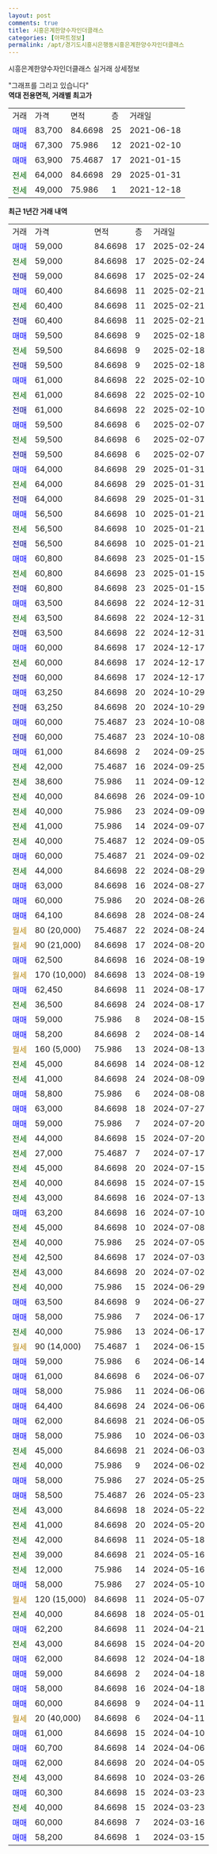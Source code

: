 ```yaml
---
layout: post
comments: true
title: 시흥은계한양수자인더클래스
categories: [아파트정보]
permalink: /apt/경기도시흥시은행동시흥은계한양수자인더클래스
---
```


시흥은계한양수자인더클래스 실거래 상세정보

<script type="text/javascript">
  google.charts.load('current', {'packages':['line', 'corechart']});
  google.charts.setOnLoadCallback(drawChart);

  function drawChart() {
    var data = new google.visualization.DataTable();
    data.addColumn('date', '거래일');
    data.addColumn('number', "매매");
    data.addColumn('number', "전세");
    data.addColumn('number', "전매");

    data.addRows([[new Date(Date.parse("2025-02-24")), 59000, null, null], [new Date(Date.parse("2025-02-24")), null, 59000, null], [new Date(Date.parse("2025-02-24")), null, null, 59000], [new Date(Date.parse("2025-02-21")), 60400, null, null], [new Date(Date.parse("2025-02-21")), null, 60400, null], [new Date(Date.parse("2025-02-21")), null, null, 60400], [new Date(Date.parse("2025-02-18")), 59500, null, null], [new Date(Date.parse("2025-02-18")), null, 59500, null], [new Date(Date.parse("2025-02-18")), null, null, 59500], [new Date(Date.parse("2025-02-10")), 61000, null, null], [new Date(Date.parse("2025-02-10")), null, 61000, null], [new Date(Date.parse("2025-02-10")), null, null, 61000], [new Date(Date.parse("2025-02-07")), 59500, null, null], [new Date(Date.parse("2025-02-07")), null, 59500, null], [new Date(Date.parse("2025-02-07")), null, null, 59500], [new Date(Date.parse("2025-01-31")), 64000, null, null], [new Date(Date.parse("2025-01-31")), null, 64000, null], [new Date(Date.parse("2025-01-31")), null, null, 64000], [new Date(Date.parse("2025-01-21")), 56500, null, null], [new Date(Date.parse("2025-01-21")), null, 56500, null], [new Date(Date.parse("2025-01-21")), null, null, 56500], [new Date(Date.parse("2025-01-15")), 60800, null, null], [new Date(Date.parse("2025-01-15")), null, 60800, null], [new Date(Date.parse("2025-01-15")), null, null, 60800], [new Date(Date.parse("2024-12-31")), 63500, null, null], [new Date(Date.parse("2024-12-31")), null, 63500, null], [new Date(Date.parse("2024-12-31")), null, null, 63500], [new Date(Date.parse("2024-12-17")), 60000, null, null], [new Date(Date.parse("2024-12-17")), null, 60000, null], [new Date(Date.parse("2024-12-17")), null, null, 60000], [new Date(Date.parse("2024-10-29")), 63250, null, null], [new Date(Date.parse("2024-10-29")), null, null, 63250], [new Date(Date.parse("2024-10-08")), 60000, null, null], [new Date(Date.parse("2024-10-08")), null, null, 60000], [new Date(Date.parse("2024-09-25")), 61000, null, null], [new Date(Date.parse("2024-09-25")), null, 42000, null], [new Date(Date.parse("2024-09-12")), null, 38600, null], [new Date(Date.parse("2024-09-10")), null, 40000, null], [new Date(Date.parse("2024-09-09")), null, 40000, null], [new Date(Date.parse("2024-09-07")), null, 41000, null], [new Date(Date.parse("2024-09-05")), null, 40000, null], [new Date(Date.parse("2024-09-02")), 60000, null, null], [new Date(Date.parse("2024-08-29")), null, 44000, null], [new Date(Date.parse("2024-08-27")), 63000, null, null], [new Date(Date.parse("2024-08-26")), 60000, null, null], [new Date(Date.parse("2024-08-24")), 64100, null, null], [new Date(Date.parse("2024-08-24")), null, null, null], [new Date(Date.parse("2024-08-20")), null, null, null], [new Date(Date.parse("2024-08-19")), 62500, null, null], [new Date(Date.parse("2024-08-19")), null, null, null], [new Date(Date.parse("2024-08-17")), 62450, null, null], [new Date(Date.parse("2024-08-17")), null, 36500, null], [new Date(Date.parse("2024-08-15")), 59000, null, null], [new Date(Date.parse("2024-08-14")), 58200, null, null], [new Date(Date.parse("2024-08-13")), null, null, null], [new Date(Date.parse("2024-08-12")), null, 45000, null], [new Date(Date.parse("2024-08-09")), null, 41000, null], [new Date(Date.parse("2024-08-08")), 58800, null, null], [new Date(Date.parse("2024-07-27")), 63000, null, null], [new Date(Date.parse("2024-07-20")), 59000, null, null], [new Date(Date.parse("2024-07-20")), null, 44000, null], [new Date(Date.parse("2024-07-17")), null, 27000, null], [new Date(Date.parse("2024-07-15")), null, 45000, null], [new Date(Date.parse("2024-07-15")), null, 40000, null], [new Date(Date.parse("2024-07-13")), null, 43000, null], [new Date(Date.parse("2024-07-10")), 63200, null, null], [new Date(Date.parse("2024-07-08")), null, 45000, null], [new Date(Date.parse("2024-07-05")), null, 40000, null], [new Date(Date.parse("2024-07-03")), null, 42500, null], [new Date(Date.parse("2024-07-02")), null, 43000, null], [new Date(Date.parse("2024-06-29")), null, 40000, null], [new Date(Date.parse("2024-06-27")), 63500, null, null], [new Date(Date.parse("2024-06-17")), 58000, null, null], [new Date(Date.parse("2024-06-17")), null, 40000, null], [new Date(Date.parse("2024-06-15")), null, null, null], [new Date(Date.parse("2024-06-14")), 59000, null, null], [new Date(Date.parse("2024-06-07")), 61000, null, null], [new Date(Date.parse("2024-06-06")), 58000, null, null], [new Date(Date.parse("2024-06-06")), 64400, null, null], [new Date(Date.parse("2024-06-05")), 62000, null, null], [new Date(Date.parse("2024-06-03")), 58000, null, null], [new Date(Date.parse("2024-06-03")), null, 45000, null], [new Date(Date.parse("2024-06-02")), null, 40000, null], [new Date(Date.parse("2024-05-25")), 58000, null, null], [new Date(Date.parse("2024-05-23")), 58500, null, null], [new Date(Date.parse("2024-05-22")), null, 43000, null], [new Date(Date.parse("2024-05-20")), null, 41000, null], [new Date(Date.parse("2024-05-18")), null, 42000, null], [new Date(Date.parse("2024-05-16")), null, 39000, null], [new Date(Date.parse("2024-05-16")), null, 12000, null], [new Date(Date.parse("2024-05-10")), 58000, null, null], [new Date(Date.parse("2024-05-07")), null, null, null], [new Date(Date.parse("2024-05-01")), null, 40000, null], [new Date(Date.parse("2024-04-21")), 62200, null, null], [new Date(Date.parse("2024-04-20")), null, 43000, null], [new Date(Date.parse("2024-04-18")), 62000, null, null], [new Date(Date.parse("2024-04-18")), 59000, null, null], [new Date(Date.parse("2024-04-18")), 58000, null, null], [new Date(Date.parse("2024-04-11")), 60000, null, null], [new Date(Date.parse("2024-04-11")), null, null, null], [new Date(Date.parse("2024-04-10")), 61000, null, null], [new Date(Date.parse("2024-04-06")), 60700, null, null], [new Date(Date.parse("2024-04-05")), 62000, null, null], [new Date(Date.parse("2024-03-26")), null, 43000, null], [new Date(Date.parse("2024-03-23")), 60300, null, null], [new Date(Date.parse("2024-03-23")), null, 40000, null], [new Date(Date.parse("2024-03-16")), 60000, null, null], [new Date(Date.parse("2024-03-15")), 58200, null, null]]);

    var options = {
      hAxis: {
        format: 'yyyy/MM/dd'
      },    
      lineWidth: 0,
      pointsVisible: true,    
      title: '최근 1년간 유형별 실거래가 분포',
      legend: { position: 'bottom' }
    };

    var formatter = new google.visualization.NumberFormat({pattern:'###,###'} );
    formatter.format(data, 1);
    formatter.format(data, 2);
    
    setTimeout(function() {
        var chart = new google.visualization.LineChart(document.getElementById('columnchart_material'));
        chart.draw(data, (options));
        document.getElementById('loading').style.display = 'none';
    }, 200);
  }
</script>


<div id="loading" style="z-index:20; display: block; margin-left: 0px">"그래프를 그리고 있습니다"</div>
<div id="columnchart_material" style="width: 95%; margin-left: 0px; display: block"></div>
<!-- contents start -->
<b>역대 전용면적, 거래별 최고가</b>
<table class="sortable">
    <tr>
      <td>거래</td>
      <td>가격</td>
      <td>면적</td>
      <td>층</td>
      <td>거래일</td>
    </tr>
        <tr>
          <td><a style="color: blue">매매</a></td>
          <td>83,700</td>
          <td>84.6698</td>
          <td>25</td>
          <td>2021-06-18</td>
        </tr>            <tr>
          <td><a style="color: blue">매매</a></td>
          <td>67,300</td>
          <td>75.986</td>
          <td>12</td>
          <td>2021-02-10</td>
        </tr>            <tr>
          <td><a style="color: blue">매매</a></td>
          <td>63,900</td>
          <td>75.4687</td>
          <td>17</td>
          <td>2021-01-15</td>
        </tr>        
        <tr>
              <td><a style="color: darkgreen">전세</a></td>
              <td>64,000</td>
              <td>84.6698</td>
              <td>29</td>
              <td>2025-01-31</td>
            </tr>            <tr>
              <td><a style="color: darkgreen">전세</a></td>
              <td>49,000</td>
              <td>75.986</td>
              <td>1</td>
              <td>2021-12-18</td>
            </tr>        
    
</table>

<b>최근 1년간 거래 내역</b>

<table class="sortable">
    <tr>
      <td>거래</td>
      <td>가격</td>
      <td>면적</td>
      <td>층</td>
      <td>거래일</td>
    </tr>
    <tr>
      <td><a style="color: blue">매매</a></td>
      <td>59,000</td>
      <td>84.6698</td>
      <td>17</td>
      <td>2025-02-24</td>
    </tr>          <tr>
      <td><a style="color: darkgreen">전세</a></td>
      <td>59,000</td>
      <td>84.6698</td>
      <td>17</td>
      <td>2025-02-24</td>
    </tr>          <tr>
      <td><a style="color: darkblue">전매</a></td>
      <td>59,000</td>
      <td>84.6698</td>
      <td>17</td>
      <td>2025-02-24</td>
    </tr>          <tr>
      <td><a style="color: blue">매매</a></td>
      <td>60,400</td>
      <td>84.6698</td>
      <td>11</td>
      <td>2025-02-21</td>
    </tr>          <tr>
      <td><a style="color: darkgreen">전세</a></td>
      <td>60,400</td>
      <td>84.6698</td>
      <td>11</td>
      <td>2025-02-21</td>
    </tr>          <tr>
      <td><a style="color: darkblue">전매</a></td>
      <td>60,400</td>
      <td>84.6698</td>
      <td>11</td>
      <td>2025-02-21</td>
    </tr>          <tr>
      <td><a style="color: blue">매매</a></td>
      <td>59,500</td>
      <td>84.6698</td>
      <td>9</td>
      <td>2025-02-18</td>
    </tr>          <tr>
      <td><a style="color: darkgreen">전세</a></td>
      <td>59,500</td>
      <td>84.6698</td>
      <td>9</td>
      <td>2025-02-18</td>
    </tr>          <tr>
      <td><a style="color: darkblue">전매</a></td>
      <td>59,500</td>
      <td>84.6698</td>
      <td>9</td>
      <td>2025-02-18</td>
    </tr>          <tr>
      <td><a style="color: blue">매매</a></td>
      <td>61,000</td>
      <td>84.6698</td>
      <td>22</td>
      <td>2025-02-10</td>
    </tr>          <tr>
      <td><a style="color: darkgreen">전세</a></td>
      <td>61,000</td>
      <td>84.6698</td>
      <td>22</td>
      <td>2025-02-10</td>
    </tr>          <tr>
      <td><a style="color: darkblue">전매</a></td>
      <td>61,000</td>
      <td>84.6698</td>
      <td>22</td>
      <td>2025-02-10</td>
    </tr>          <tr>
      <td><a style="color: blue">매매</a></td>
      <td>59,500</td>
      <td>84.6698</td>
      <td>6</td>
      <td>2025-02-07</td>
    </tr>          <tr>
      <td><a style="color: darkgreen">전세</a></td>
      <td>59,500</td>
      <td>84.6698</td>
      <td>6</td>
      <td>2025-02-07</td>
    </tr>          <tr>
      <td><a style="color: darkblue">전매</a></td>
      <td>59,500</td>
      <td>84.6698</td>
      <td>6</td>
      <td>2025-02-07</td>
    </tr>          <tr>
      <td><a style="color: blue">매매</a></td>
      <td>64,000</td>
      <td>84.6698</td>
      <td>29</td>
      <td>2025-01-31</td>
    </tr>          <tr>
      <td><a style="color: darkgreen">전세</a></td>
      <td>64,000</td>
      <td>84.6698</td>
      <td>29</td>
      <td>2025-01-31</td>
    </tr>          <tr>
      <td><a style="color: darkblue">전매</a></td>
      <td>64,000</td>
      <td>84.6698</td>
      <td>29</td>
      <td>2025-01-31</td>
    </tr>          <tr>
      <td><a style="color: blue">매매</a></td>
      <td>56,500</td>
      <td>84.6698</td>
      <td>10</td>
      <td>2025-01-21</td>
    </tr>          <tr>
      <td><a style="color: darkgreen">전세</a></td>
      <td>56,500</td>
      <td>84.6698</td>
      <td>10</td>
      <td>2025-01-21</td>
    </tr>          <tr>
      <td><a style="color: darkblue">전매</a></td>
      <td>56,500</td>
      <td>84.6698</td>
      <td>10</td>
      <td>2025-01-21</td>
    </tr>          <tr>
      <td><a style="color: blue">매매</a></td>
      <td>60,800</td>
      <td>84.6698</td>
      <td>23</td>
      <td>2025-01-15</td>
    </tr>          <tr>
      <td><a style="color: darkgreen">전세</a></td>
      <td>60,800</td>
      <td>84.6698</td>
      <td>23</td>
      <td>2025-01-15</td>
    </tr>          <tr>
      <td><a style="color: darkblue">전매</a></td>
      <td>60,800</td>
      <td>84.6698</td>
      <td>23</td>
      <td>2025-01-15</td>
    </tr>          <tr>
      <td><a style="color: blue">매매</a></td>
      <td>63,500</td>
      <td>84.6698</td>
      <td>22</td>
      <td>2024-12-31</td>
    </tr>          <tr>
      <td><a style="color: darkgreen">전세</a></td>
      <td>63,500</td>
      <td>84.6698</td>
      <td>22</td>
      <td>2024-12-31</td>
    </tr>          <tr>
      <td><a style="color: darkblue">전매</a></td>
      <td>63,500</td>
      <td>84.6698</td>
      <td>22</td>
      <td>2024-12-31</td>
    </tr>          <tr>
      <td><a style="color: blue">매매</a></td>
      <td>60,000</td>
      <td>84.6698</td>
      <td>17</td>
      <td>2024-12-17</td>
    </tr>          <tr>
      <td><a style="color: darkgreen">전세</a></td>
      <td>60,000</td>
      <td>84.6698</td>
      <td>17</td>
      <td>2024-12-17</td>
    </tr>          <tr>
      <td><a style="color: darkblue">전매</a></td>
      <td>60,000</td>
      <td>84.6698</td>
      <td>17</td>
      <td>2024-12-17</td>
    </tr>          <tr>
      <td><a style="color: blue">매매</a></td>
      <td>63,250</td>
      <td>84.6698</td>
      <td>20</td>
      <td>2024-10-29</td>
    </tr>          <tr>
      <td><a style="color: darkblue">전매</a></td>
      <td>63,250</td>
      <td>84.6698</td>
      <td>20</td>
      <td>2024-10-29</td>
    </tr>          <tr>
      <td><a style="color: blue">매매</a></td>
      <td>60,000</td>
      <td>75.4687</td>
      <td>23</td>
      <td>2024-10-08</td>
    </tr>          <tr>
      <td><a style="color: darkblue">전매</a></td>
      <td>60,000</td>
      <td>75.4687</td>
      <td>23</td>
      <td>2024-10-08</td>
    </tr>          <tr>
      <td><a style="color: blue">매매</a></td>
      <td>61,000</td>
      <td>84.6698</td>
      <td>2</td>
      <td>2024-09-25</td>
    </tr>          <tr>
      <td><a style="color: darkgreen">전세</a></td>
      <td>42,000</td>
      <td>75.4687</td>
      <td>16</td>
      <td>2024-09-25</td>
    </tr>          <tr>
      <td><a style="color: darkgreen">전세</a></td>
      <td>38,600</td>
      <td>75.986</td>
      <td>11</td>
      <td>2024-09-12</td>
    </tr>          <tr>
      <td><a style="color: darkgreen">전세</a></td>
      <td>40,000</td>
      <td>84.6698</td>
      <td>26</td>
      <td>2024-09-10</td>
    </tr>          <tr>
      <td><a style="color: darkgreen">전세</a></td>
      <td>40,000</td>
      <td>75.986</td>
      <td>23</td>
      <td>2024-09-09</td>
    </tr>          <tr>
      <td><a style="color: darkgreen">전세</a></td>
      <td>41,000</td>
      <td>75.986</td>
      <td>14</td>
      <td>2024-09-07</td>
    </tr>          <tr>
      <td><a style="color: darkgreen">전세</a></td>
      <td>40,000</td>
      <td>75.4687</td>
      <td>12</td>
      <td>2024-09-05</td>
    </tr>          <tr>
      <td><a style="color: blue">매매</a></td>
      <td>60,000</td>
      <td>75.4687</td>
      <td>21</td>
      <td>2024-09-02</td>
    </tr>          <tr>
      <td><a style="color: darkgreen">전세</a></td>
      <td>44,000</td>
      <td>84.6698</td>
      <td>22</td>
      <td>2024-08-29</td>
    </tr>          <tr>
      <td><a style="color: blue">매매</a></td>
      <td>63,000</td>
      <td>84.6698</td>
      <td>16</td>
      <td>2024-08-27</td>
    </tr>          <tr>
      <td><a style="color: blue">매매</a></td>
      <td>60,000</td>
      <td>75.986</td>
      <td>20</td>
      <td>2024-08-26</td>
    </tr>          <tr>
      <td><a style="color: blue">매매</a></td>
      <td>64,100</td>
      <td>84.6698</td>
      <td>28</td>
      <td>2024-08-24</td>
    </tr>          <tr>
      <td><a style="color: darkgoldenrod">월세</a></td>
      <td>80 (20,000)</td>
      <td>75.4687</td>
      <td>22</td>
      <td>2024-08-24</td>
    </tr>          <tr>
      <td><a style="color: darkgoldenrod">월세</a></td>
      <td>90 (21,000)</td>
      <td>84.6698</td>
      <td>17</td>
      <td>2024-08-20</td>
    </tr>          <tr>
      <td><a style="color: blue">매매</a></td>
      <td>62,500</td>
      <td>84.6698</td>
      <td>16</td>
      <td>2024-08-19</td>
    </tr>          <tr>
      <td><a style="color: darkgoldenrod">월세</a></td>
      <td>170 (10,000)</td>
      <td>84.6698</td>
      <td>13</td>
      <td>2024-08-19</td>
    </tr>          <tr>
      <td><a style="color: blue">매매</a></td>
      <td>62,450</td>
      <td>84.6698</td>
      <td>11</td>
      <td>2024-08-17</td>
    </tr>          <tr>
      <td><a style="color: darkgreen">전세</a></td>
      <td>36,500</td>
      <td>84.6698</td>
      <td>24</td>
      <td>2024-08-17</td>
    </tr>          <tr>
      <td><a style="color: blue">매매</a></td>
      <td>59,000</td>
      <td>75.986</td>
      <td>8</td>
      <td>2024-08-15</td>
    </tr>          <tr>
      <td><a style="color: blue">매매</a></td>
      <td>58,200</td>
      <td>84.6698</td>
      <td>2</td>
      <td>2024-08-14</td>
    </tr>          <tr>
      <td><a style="color: darkgoldenrod">월세</a></td>
      <td>160 (5,000)</td>
      <td>75.986</td>
      <td>13</td>
      <td>2024-08-13</td>
    </tr>          <tr>
      <td><a style="color: darkgreen">전세</a></td>
      <td>45,000</td>
      <td>84.6698</td>
      <td>14</td>
      <td>2024-08-12</td>
    </tr>          <tr>
      <td><a style="color: darkgreen">전세</a></td>
      <td>41,000</td>
      <td>84.6698</td>
      <td>24</td>
      <td>2024-08-09</td>
    </tr>          <tr>
      <td><a style="color: blue">매매</a></td>
      <td>58,800</td>
      <td>75.986</td>
      <td>6</td>
      <td>2024-08-08</td>
    </tr>          <tr>
      <td><a style="color: blue">매매</a></td>
      <td>63,000</td>
      <td>84.6698</td>
      <td>18</td>
      <td>2024-07-27</td>
    </tr>          <tr>
      <td><a style="color: blue">매매</a></td>
      <td>59,000</td>
      <td>75.986</td>
      <td>7</td>
      <td>2024-07-20</td>
    </tr>          <tr>
      <td><a style="color: darkgreen">전세</a></td>
      <td>44,000</td>
      <td>84.6698</td>
      <td>15</td>
      <td>2024-07-20</td>
    </tr>          <tr>
      <td><a style="color: darkgreen">전세</a></td>
      <td>27,000</td>
      <td>75.4687</td>
      <td>7</td>
      <td>2024-07-17</td>
    </tr>          <tr>
      <td><a style="color: darkgreen">전세</a></td>
      <td>45,000</td>
      <td>84.6698</td>
      <td>20</td>
      <td>2024-07-15</td>
    </tr>          <tr>
      <td><a style="color: darkgreen">전세</a></td>
      <td>40,000</td>
      <td>84.6698</td>
      <td>15</td>
      <td>2024-07-15</td>
    </tr>          <tr>
      <td><a style="color: darkgreen">전세</a></td>
      <td>43,000</td>
      <td>84.6698</td>
      <td>16</td>
      <td>2024-07-13</td>
    </tr>          <tr>
      <td><a style="color: blue">매매</a></td>
      <td>63,200</td>
      <td>84.6698</td>
      <td>16</td>
      <td>2024-07-10</td>
    </tr>          <tr>
      <td><a style="color: darkgreen">전세</a></td>
      <td>45,000</td>
      <td>84.6698</td>
      <td>10</td>
      <td>2024-07-08</td>
    </tr>          <tr>
      <td><a style="color: darkgreen">전세</a></td>
      <td>40,000</td>
      <td>75.986</td>
      <td>25</td>
      <td>2024-07-05</td>
    </tr>          <tr>
      <td><a style="color: darkgreen">전세</a></td>
      <td>42,500</td>
      <td>84.6698</td>
      <td>17</td>
      <td>2024-07-03</td>
    </tr>          <tr>
      <td><a style="color: darkgreen">전세</a></td>
      <td>43,000</td>
      <td>84.6698</td>
      <td>20</td>
      <td>2024-07-02</td>
    </tr>          <tr>
      <td><a style="color: darkgreen">전세</a></td>
      <td>40,000</td>
      <td>75.986</td>
      <td>15</td>
      <td>2024-06-29</td>
    </tr>          <tr>
      <td><a style="color: blue">매매</a></td>
      <td>63,500</td>
      <td>84.6698</td>
      <td>9</td>
      <td>2024-06-27</td>
    </tr>          <tr>
      <td><a style="color: blue">매매</a></td>
      <td>58,000</td>
      <td>75.986</td>
      <td>7</td>
      <td>2024-06-17</td>
    </tr>          <tr>
      <td><a style="color: darkgreen">전세</a></td>
      <td>40,000</td>
      <td>75.986</td>
      <td>13</td>
      <td>2024-06-17</td>
    </tr>          <tr>
      <td><a style="color: darkgoldenrod">월세</a></td>
      <td>90 (14,000)</td>
      <td>75.4687</td>
      <td>1</td>
      <td>2024-06-15</td>
    </tr>          <tr>
      <td><a style="color: blue">매매</a></td>
      <td>59,000</td>
      <td>75.986</td>
      <td>6</td>
      <td>2024-06-14</td>
    </tr>          <tr>
      <td><a style="color: blue">매매</a></td>
      <td>61,000</td>
      <td>84.6698</td>
      <td>6</td>
      <td>2024-06-07</td>
    </tr>          <tr>
      <td><a style="color: blue">매매</a></td>
      <td>58,000</td>
      <td>75.986</td>
      <td>11</td>
      <td>2024-06-06</td>
    </tr>          <tr>
      <td><a style="color: blue">매매</a></td>
      <td>64,400</td>
      <td>84.6698</td>
      <td>24</td>
      <td>2024-06-06</td>
    </tr>          <tr>
      <td><a style="color: blue">매매</a></td>
      <td>62,000</td>
      <td>84.6698</td>
      <td>21</td>
      <td>2024-06-05</td>
    </tr>          <tr>
      <td><a style="color: blue">매매</a></td>
      <td>58,000</td>
      <td>75.986</td>
      <td>10</td>
      <td>2024-06-03</td>
    </tr>          <tr>
      <td><a style="color: darkgreen">전세</a></td>
      <td>45,000</td>
      <td>84.6698</td>
      <td>21</td>
      <td>2024-06-03</td>
    </tr>          <tr>
      <td><a style="color: darkgreen">전세</a></td>
      <td>40,000</td>
      <td>75.986</td>
      <td>9</td>
      <td>2024-06-02</td>
    </tr>          <tr>
      <td><a style="color: blue">매매</a></td>
      <td>58,000</td>
      <td>75.986</td>
      <td>27</td>
      <td>2024-05-25</td>
    </tr>          <tr>
      <td><a style="color: blue">매매</a></td>
      <td>58,500</td>
      <td>75.4687</td>
      <td>26</td>
      <td>2024-05-23</td>
    </tr>          <tr>
      <td><a style="color: darkgreen">전세</a></td>
      <td>43,000</td>
      <td>84.6698</td>
      <td>18</td>
      <td>2024-05-22</td>
    </tr>          <tr>
      <td><a style="color: darkgreen">전세</a></td>
      <td>41,000</td>
      <td>84.6698</td>
      <td>20</td>
      <td>2024-05-20</td>
    </tr>          <tr>
      <td><a style="color: darkgreen">전세</a></td>
      <td>42,000</td>
      <td>84.6698</td>
      <td>11</td>
      <td>2024-05-18</td>
    </tr>          <tr>
      <td><a style="color: darkgreen">전세</a></td>
      <td>39,000</td>
      <td>84.6698</td>
      <td>21</td>
      <td>2024-05-16</td>
    </tr>          <tr>
      <td><a style="color: darkgreen">전세</a></td>
      <td>12,000</td>
      <td>75.986</td>
      <td>14</td>
      <td>2024-05-16</td>
    </tr>          <tr>
      <td><a style="color: blue">매매</a></td>
      <td>58,000</td>
      <td>75.986</td>
      <td>27</td>
      <td>2024-05-10</td>
    </tr>          <tr>
      <td><a style="color: darkgoldenrod">월세</a></td>
      <td>120 (15,000)</td>
      <td>84.6698</td>
      <td>11</td>
      <td>2024-05-07</td>
    </tr>          <tr>
      <td><a style="color: darkgreen">전세</a></td>
      <td>40,000</td>
      <td>84.6698</td>
      <td>18</td>
      <td>2024-05-01</td>
    </tr>          <tr>
      <td><a style="color: blue">매매</a></td>
      <td>62,200</td>
      <td>84.6698</td>
      <td>11</td>
      <td>2024-04-21</td>
    </tr>          <tr>
      <td><a style="color: darkgreen">전세</a></td>
      <td>43,000</td>
      <td>84.6698</td>
      <td>15</td>
      <td>2024-04-20</td>
    </tr>          <tr>
      <td><a style="color: blue">매매</a></td>
      <td>62,000</td>
      <td>84.6698</td>
      <td>12</td>
      <td>2024-04-18</td>
    </tr>          <tr>
      <td><a style="color: blue">매매</a></td>
      <td>59,000</td>
      <td>84.6698</td>
      <td>2</td>
      <td>2024-04-18</td>
    </tr>          <tr>
      <td><a style="color: blue">매매</a></td>
      <td>58,000</td>
      <td>84.6698</td>
      <td>16</td>
      <td>2024-04-18</td>
    </tr>          <tr>
      <td><a style="color: blue">매매</a></td>
      <td>60,000</td>
      <td>84.6698</td>
      <td>9</td>
      <td>2024-04-11</td>
    </tr>          <tr>
      <td><a style="color: darkgoldenrod">월세</a></td>
      <td>20 (40,000)</td>
      <td>84.6698</td>
      <td>6</td>
      <td>2024-04-11</td>
    </tr>          <tr>
      <td><a style="color: blue">매매</a></td>
      <td>61,000</td>
      <td>84.6698</td>
      <td>15</td>
      <td>2024-04-10</td>
    </tr>          <tr>
      <td><a style="color: blue">매매</a></td>
      <td>60,700</td>
      <td>84.6698</td>
      <td>14</td>
      <td>2024-04-06</td>
    </tr>          <tr>
      <td><a style="color: blue">매매</a></td>
      <td>62,000</td>
      <td>84.6698</td>
      <td>20</td>
      <td>2024-04-05</td>
    </tr>          <tr>
      <td><a style="color: darkgreen">전세</a></td>
      <td>43,000</td>
      <td>84.6698</td>
      <td>10</td>
      <td>2024-03-26</td>
    </tr>          <tr>
      <td><a style="color: blue">매매</a></td>
      <td>60,300</td>
      <td>84.6698</td>
      <td>15</td>
      <td>2024-03-23</td>
    </tr>          <tr>
      <td><a style="color: darkgreen">전세</a></td>
      <td>40,000</td>
      <td>84.6698</td>
      <td>15</td>
      <td>2024-03-23</td>
    </tr>          <tr>
      <td><a style="color: blue">매매</a></td>
      <td>60,000</td>
      <td>84.6698</td>
      <td>7</td>
      <td>2024-03-16</td>
    </tr>          <tr>
      <td><a style="color: blue">매매</a></td>
      <td>58,200</td>
      <td>84.6698</td>
      <td>1</td>
      <td>2024-03-15</td>
    </tr>      </table>
<!-- contents end -->    

